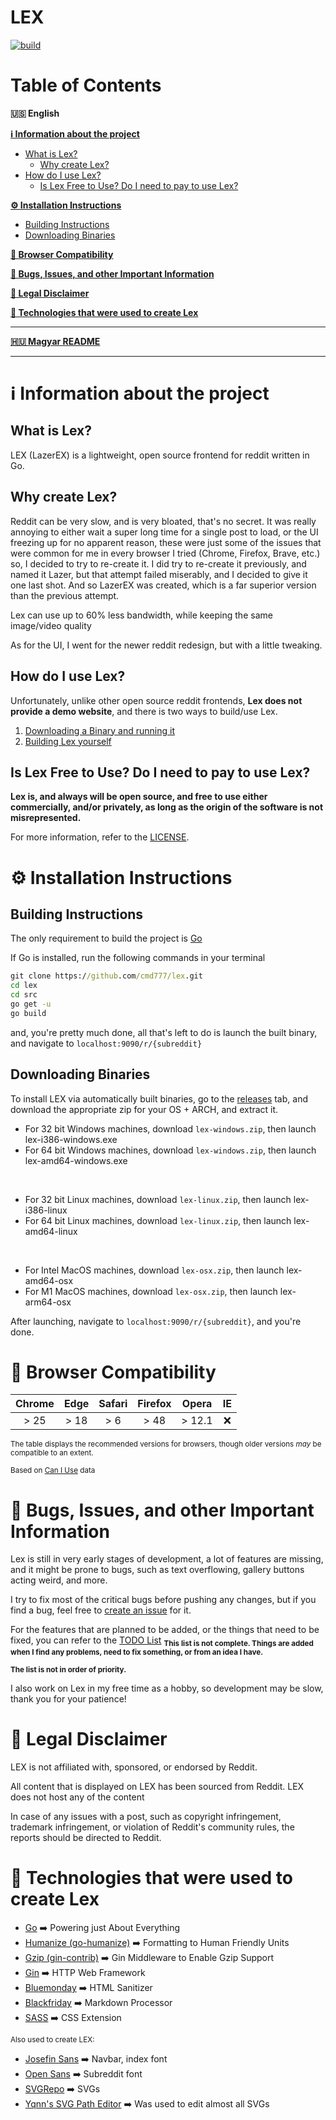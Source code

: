 # LEX
[![build](https://github.com/cmd777/lex/actions/workflows/build_all_os.yml/badge.svg)](https://github.com/cmd777/lex/actions/workflows/build_all_os.yml)

# Table of Contents
**🇺🇸 English**

[**ℹ️ Information about the project**](#%E2%84%B9%EF%B8%8F-information-about-the-project)
- [What is Lex?](#what-is-lex)
  - [Why create Lex?](#why-create-lex)
- [How do I use Lex?](#how-do-i-use-lex)
  - [Is Lex Free to Use? Do I need to pay to use Lex?](#is-lex-free-to-use-do-i-need-to-pay-to-use-lex)
  
[**⚙️ Installation Instructions**](#%EF%B8%8F-installation-instructions)
- [Building Instructions](#building-instructions)
- [Downloading Binaries](#downloading-binaries)

[**🔬 Browser Compatibility**](#-browser-compatibility)

[**🚩 Bugs, Issues, and other Important Information**](#-bugs-issues-and-other-important-information)

[**📜 Legal Disclaimer**](#-legal-disclaimer)

[**🧰 Technologies that were used to create Lex**](#-technologies-that-were-used-to-create-lex)

---

**[🇭🇺 Magyar README](https://github.com/cmd777/lex/blob/main/README_hu.md)**

---

# ℹ️ Information about the project

## What is Lex?
LEX (LazerEX) is a lightweight, open source frontend for reddit written in Go.

## Why create Lex?

Reddit can be very slow, and is very bloated, that's no secret. It was really annoying to either wait a super long time for a single post to load, or the UI freezing up for no apparent reason, these were just some of the issues that were common for me in every browser I tried (Chrome, Firefox, Brave, etc.) so, I decided to try to re-create it. I did try to re-create it previously, and named it Lazer, but that attempt failed miserably, and I decided to give it one last shot. And so LazerEX was created, which is a far superior version than the previous attempt.

Lex can use up to 60% less bandwidth, while keeping the same image/video quality

As for the UI, I went for the newer reddit redesign, but with a little tweaking.

## How do I use Lex?

Unfortunately, unlike other open source reddit frontends, **Lex does not provide a demo website**, and there is two ways to build/use Lex.

1. [Downloading a Binary and running it](#downloading-binaries)
2. [Building Lex yourself](#building-instructions)

## Is Lex Free to Use? Do I need to pay to use Lex?

**Lex is, and always will be open source, and free to use either commercially, and/or privately, as long as the origin of the software is not misrepresented.**

For more information, refer to the [LICENSE](https://github.com/cmd777/lex/blob/main/LICENSE).

# ⚙️ Installation Instructions

## Building Instructions

The only requirement to build the project is [Go](https://go.dev/dl)

If Go is installed, run the following commands in your terminal
```cmd
git clone https://github.com/cmd777/lex.git
cd lex
cd src
go get -u
go build
```
and, you're pretty much done, all that's left to do is launch the built binary, and navigate to `localhost:9090/r/{subreddit}`

## Downloading Binaries

To install LEX via automatically built binaries, go to the [releases](https://github.com/cmd777/lex/releases/latest) tab, and download the appropriate zip for your OS + ARCH, and extract it.

- For 32 bit Windows machines, download `lex-windows.zip`, then launch lex-i386-windows.exe
- For 64 bit Windows machines, download `lex-windows.zip`, then launch lex-amd64-windows.exe

<br>

- For 32 bit Linux machines, download `lex-linux.zip`, then launch lex-i386-linux
- For 64 bit Linux machines, download `lex-linux.zip`, then launch lex-amd64-linux

<br>

- For Intel MacOS machines, download `lex-osx.zip`, then launch lex-amd64-osx
- For M1 MacOS machines, download `lex-osx.zip`, then launch lex-arm64-osx

After launching, navigate to `localhost:9090/r/{subreddit}`, and you're done.

# 🔬 Browser Compatibility
|Chrome  | Edge | Safari | Firefox  | Opera  | IE   |
|:-----: | :--: | :----: | :------: | :---:  | :--: |
| > 25   | > 18 | > 6    |  > 48    | > 12.1 | ❌  |

<sub>The table displays the recommended versions for browsers, though older versions *may* be compatible to an extent.</sub>

<sub>Based on [Can I Use](https://caniuse.com) data</sub>

# 🚩 Bugs, Issues, and other Important Information

Lex is still in very early stages of development, a lot of features are missing, and it might be prone to bugs, such as text overflowing, gallery buttons acting weird, and more.

I try to fix most of the critical bugs before pushing any changes, but if you find a bug, feel free to [create an issue](https://github.com/cmd777/lex/issues) for it.

For the features that are planned to be added, or the things that need to be fixed, you can refer to the [TODO List](https://github.com/cmd777/lex/blob/main/TODO.md)
<sub>**This list is not complete. Things are added when I find any problems, need to fix something, or from an idea I have.**</sub>

<sub>**The list is not in order of priority.**</sub>

I also work on Lex in my free time as a hobby, so development may be slow, thank you for your patience!

# 📜 Legal Disclaimer

LEX is not affiliated with, sponsored, or endorsed by Reddit.

All content that is displayed on LEX has been sourced from Reddit. LEX does not host any of the content

In case of any issues with a post, such as copyright infringement, trademark infringement, or violation of Reddit's community rules, the reports should be directed to Reddit.

# 🧰 Technologies that were used to create Lex

- [Go](https://go.dev/) ➡️ Powering just About Everything
- [Humanize (go-humanize)](https://github.com/dustin/go-humanize) ➡️ Formatting to Human Friendly Units 
- [Gzip (gin-contrib)](https://github.com/gin-contrib/gzip) ➡️ Gin Middleware to Enable Gzip Support
- [Gin](https://github.com/gin-gonic/gin) ➡️ HTTP Web Framework
- [Bluemonday](https://github.com/microcosm-cc/bluemonday) ➡️ HTML Sanitizer
- [Blackfriday](https://github.com/russross/blackfriday/tree/v2) ➡️ Markdown Processor
- [SASS](https://sass-lang.com) ➡️ CSS Extension

<sub>Also used to create LEX:</sub>

- [Josefin Sans](https://fonts.google.com/specimen/Josefin+Sans) ➡️ Navbar, index font
- [Open Sans](https://fonts.google.com/specimen/Open+Sans) ➡️ Subreddit font
- [SVGRepo](https://www.svgrepo.com) ➡️ SVGs
- [Yqnn's SVG Path Editor](https://github.com/Yqnn/svg-path-editor) ➡️ Was used to edit almost all SVGs